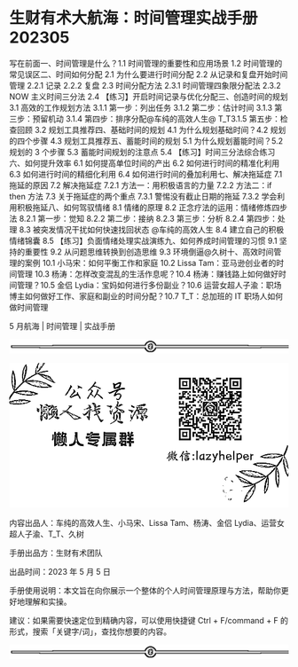# 生财有术大航海：时间管理实战手册 202305

写在前面一、时间管理是什么？1.1 时间管理的重要性和应用场景 1.2 时间管理的常见误区二、时间如何分配 2.1 为什么要进行时间分配 2.2 从记录和复盘开始时间管理 2.2.1 记录 2.2.2 复盘 2.3 时间分配方法 2.3.1 时间管理四象限分配法 2.3.2 NOW 主义时间三分法 2.4 【练习】开启时间记录与优化分配三、创造时间的规划 3.1 高效的工作规划方法 3.1.1 第一步：列出任务 3.1.2 第二步：估计时间 3.1.3 第三步：预留机动 3.1.4 第四步：排序分配@车纯的高效人生@ T_T3.1.5 第五步：检查回顾 3.2 规划工具推荐四、基础时间的规划 4.1 为什么规划基础时间？4.2 规划的四个步骤 4.3 规划工具推荐五、蓄能时间的规划 5.1 为什么规划蓄能时间？5.2 规划的 3 个步骤 5.3 蓄能时间规划的注意点 5.4 【练习】时间三分法综合练习六、如何提升效率 6.1 如何提高单位时间的产出 6.2 如何进行时间的精准化利用 6.3 如何进行时间的精细化利用 6.4 如何进行时间的叠加利用七、解决拖延症 7.1 拖延的原因 7.2 解决拖延症 7.2.1 方法一：用积极语言的力量 7.2.2 方法二：if then 方法 7.3 关于拖延症的两个重点 7.3.1 警惕没有截止日期的拖延 7.3.2 学会利用积极拖延八、如何驾驭情绪 8.1 情绪的原理 8.2 正念疗法的运用：情绪修炼四步法 8.2.1 第一步：觉知 8.2.2 第二步：接纳 8.2.3 第三步：分析 8.2.4 第四步：处理 8.3 被突发情况干扰如何快速找回状态 @车纯的高效人生 8.4 建立自己的积极情绪锦囊 8.5 【练习】负面情绪处理实战演练九、如何养成时间管理的习惯 9.1 坚持的重要性 9.2 从问题思维转换到创造思维 9.3 环境倒逼@久树十、高效时间管理的案例 10.1 小马宋：如何平衡工作和家庭 10.2 Lissa Tam：亚马逊创业者的时间管理 10.3 杨涛：怎样改变混乱的生活作息呢？10.4 杨涛：赚钱路上如何做好时间管理？10.5 金侣 Lydia：宝妈如何进行多份副业？10.6 运营女超人子渝：职场博主如何做好工作、家庭和副业的时间分配？10.7 T_T：总加班的 IT 职场人如何做时间管理

5 月航海 | 时间管理 | 实战手册

![](img/06cb8589cfa944015038ef0acc5c25e0.png)

![](img/63bed242011514271e10d8beee809070.png)

内容出品人：车纯的高效人生、小马宋、Lissa Tam、杨涛、金侣 Lydia、运营女超人子渝、T_T、久树

手册出品方：生财有术团队

出品时间：2023 年 5 月 5 日

手册使用说明：本文旨在向你展示一个整体的个人时间管理原理与方法，帮助你更好地理解和实操。

建议：如果需要快速定位到精确内容，可以使用快捷键 Ctrl + F/command + F 的形式，搜索「关键字/词」，查找你想要的内容。

![](img/5fb4d201a8a86266d7e0b8a207b335b1.png)